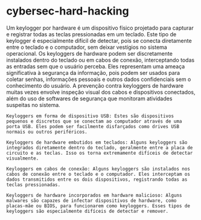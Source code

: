 # cybersec-hard-hacking


Um keylogger por hardware é um dispositivo físico projetado para capturar e registrar todas as teclas pressionadas em um teclado. Este tipo de keylogger é especialmente difícil de detectar, pois se conecta diretamente entre o teclado e o computador, sem deixar vestígios no sistema operacional. Os keyloggers de hardware podem ser discretamente instalados dentro do teclado ou em cabos de conexão, interceptando todas as entradas sem que o usuário perceba. Eles representam uma ameaça significativa à segurança da informação, pois podem ser usados para coletar senhas, informações pessoais e outros dados confidenciais sem o conhecimento do usuário. A prevenção contra keyloggers de hardware muitas vezes envolve inspeção visual dos cabos e dispositivos conectados, além do uso de softwares de segurança que monitoram atividades suspeitas no sistema.


    Keyloggers em forma de dispositivo USB: Estes são dispositivos pequenos e discretos que se conectam ao computador através de uma porta USB. Eles podem ser facilmente disfarçados como drives USB normais ou outros periféricos.

    Keyloggers de hardware embutidos em teclados: Alguns keyloggers são integrados diretamente dentro do teclado, geralmente entre a placa de circuito e as teclas. Isso os torna extremamente difíceis de detectar visualmente.

    Keyloggers em cabos de conexão: Alguns keyloggers são instalados nos cabos de conexão entre o teclado e o computador. Eles interceptam os dados transmitidos entre os dois dispositivos, registrando todas as teclas pressionadas.

    Keyloggers de hardware incorporados em hardware malicioso: Alguns malwares são capazes de infectar dispositivos de hardware, como placas-mãe ou BIOS, para funcionarem como keyloggers. Esses tipos de keyloggers são especialmente difíceis de detectar e remover.
